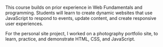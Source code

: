 This course builds on prior experience in Web Fundamentals and programming. Students will learn to create dynamic websites that use JavaScript to respond to events, update content, and create responsive user experiences.

For the personal site project, I worked on a photography portfolio site, to learn, practice, and demonstrate HTML, CSS, and JavaScript.
